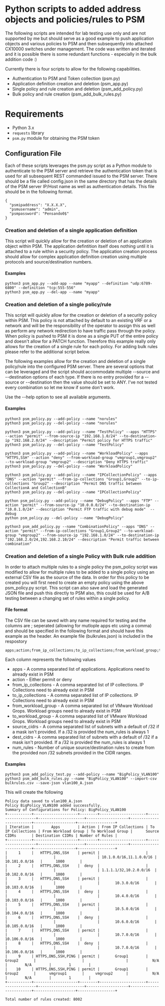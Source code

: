 # Python scripts to added address objects and policies/rules to PSM 

The following scripts are intended for lab testing use only and are not supported by me but should serve as a good example to push application objects and various policies to PSM and then subsequently into attached CX10000 switches under management. The code was written and iterated and it is possible there is some redundant functions - especially in the bulk addition code :) 

Currently there is four scripts to allow for the following capabilities. 

* Authentication to PSM and Token collection   (psm.py)
* Application definition creation and deletion (psm_app.py)
* Single policy and rule creation and deletion (psm_add_policy.py) 
* Bulk policy and rule creation                (psm_add_bulk_rules.py) 


# Requirements

* Python 3.x
* `requests` library
* `psm.py` module for obtaining the PSM token


##  Configuration File

Each of these scripts leverages the psm.py script as a Python module to authenticate to the PSM server and retrieve the authentication token that is used for all subsequent REST commanded issued to the PSM server. There should be a file called config.json in the same directory that has the details of the PSM server IP/Host name as well as authentication details. This file should be in the following format. 

```
{
  "psmipaddress": "X.X.X.X",
  "psmusername": "admin",
  "psmpassword": "Pensando0$"
}
```

### Creation and deletion of a single application definition 

This script will quickly allow for the creation or deletion of an application object within PSM. The application defintition itself does nothing until it is attached to a rule within a security policy. The application creation process should allow for complex application definition creation using multiple protocols and source/destination numbers. 

#### Examples 
```
python3 psm_app.py --add-app --name "myapp" --definition "udp:6789-6800" --definition "tcp:555-556"
python3 psm_app.py --del-app --name "myapp"
```

### Creation and deletion of a single policy/rule

This script will quickly allow for the creation or deletion of a security policy within PSM. This policy is not attached by default to an existing VRF or a network and will be the responsibility of the operator to assign this as well as perform any network redirection to have traffic pass through the policy. When policy is pushed to PSM it is done as a single PUT of the entire policy and doesn't allow for a PATCH function. Therefore this example really only allows for the creation of a single rule for each policy. For adding bulk rules please refer to the additional script below. 

The following examples allow for the creation and deletion of a single policy/rule into the configured PSM server. There are several options that can be leveraged and the script should accommodate multiple --source and --destination options of each type. If there is no entry provided for a --source or --destination then the value should be set to ANY. I've not tested every combination so let me know if some don't work. 

Use the --help option to see all available arguments. 

#### Examples
```
python3 psm_policy.py --add-policy --name "norules"
python3 psm_policy.py --del-policy --name "norules"

python3 psm_policy.py --add-policy --name "TestPolicy" --apps "HTTPS" --action "permit" --from-source-ip "192.168.1.0/24" --to-destination-ip "192.168.2.0/24" --description "Permit policy for HTTPS traffic"
python3 psm_policy.py --del-policy --name "TestPolicy"

python3 psm_policy.py --add-policy --name "WorkloadPolicy" --apps "HTTPS,SSH" --action "deny" --from-workload-group "vmgroup1,vmgroup2" --to-workload-group "vmgroup2" --description "Deny HTTPS traffic"
python3 psm_policy.py --del-policy --name "WorkloadPolicy" 

python3 psm_policy.py --add-policy --name "IPCollectionPolicy" --apps "DNS" --action "permit" --from-ip-collections "Group1,Group2" --to-ip-collections "Group2" --description "Permit DNS traffic between CollectionA and CollectionB"
python3 psm_policy.py --del-policy --name "IPCollectionPolicy"

python psm_policy.py --add-policy --name "DebugPolicy" --apps "FTP" --action "permit" --from-source-ip "10.0.0.0/24" --to-destination-ip "10.0.1.0/24" --description "Permit FTP traffic with debug mode"  --debug
python psm_policy.py --del-policy --name "DebugPolicy" 

python3 psm_add_policy.py --name "CombinationPolicy" --apps "DNS" --action "permit" --from-ip-collections "Group1,Group2" --to-workload-group "vmgroup2" --from-source-ip "192.168.1.0/24" --to-destination-ip "192.168.2.0/24,192.168.2.10/24" --description "Permit traffic between combination"
```

### Creation and deletion of a single Policy with Bulk rule addition

In order to attach multiple rules to a single policy the psm_policy script was modified to allow for multiple rules to be added to a single policy using an external CSV file as the source of the data. In order for this policy to be created you will first need to create an empty policy using the above psm_policy.py script. This script can also save and load the generated JSON file and push this directly to PSM also, this could be used for A/B testing between a changing set of rules within a single policy. 

#### File format 

The CSV file can be saved with any name required for testing and the columns are ; seperated (allowing for mutlople apps etc using a comma) and should be specified in the following format and should have this example as the header. An example file (bulkrules.json) is included in the respostory 

```
apps;action;from_ip_collections;to_ip_collections;from_workload_group;to_workload_group;source_cidrs;dest_cidrs;num_rules
```

Each column represents the following values 

* apps                  - A comma separated list of applications. Applications need to already exist in PSM 
* action                - Either permit or deny 
* from_ip_collections   - A comma separated list of IP collections. IP Collections need to already exist in PSM 
* to_ip_collections     - A comma separated list of IP collections. IP Collections need to already exist in PSM 
* from_workload_group   - A comma separated list of VMware Workload Grops. Workload groups need to already exist in PSM 
* to_workload_group     - A comma separated list of VMware Workload Grops. Workload groups need to already exist in PSM 
* source_cidrs          - A comma separated list of subnets with a default of /32 if a mask isn't provided. If a /32 is provided the num_rules is always 1 
* dest_cidrs            - A comma separated list of subnets with a default of /32 if a mask isn't provided. If a /32 is provided the num_rules is always 1
* num_rules             - Number of unique source/destination rules to create from the provided non /32 subnets provided in the CIDR ranges. 

#### Examples
```
python3 psm_add_policy_test.py --add-policy --name "BigPolicy_VLAN100"
python3 psm_add_bulk_rules.py --name "BigPolicy_VLAN100" --import-csv bulkrules.csv --save-json vlan100_A.json
```

This will create the following 

```
Policy data saved to vlan100_A.json
Policy BigPolicy_VLAN100 added successfully.
Summary of Configurations for Policy: BigPolicy_VLAN100
+-----------+--------------------+--------+---------------------+-------------------+---------------------+-------------------+-------------------------+-------------------+-----------------+
| Iteration |        Apps        | Action | From IP Collections | To IP Collections | From Workload Group | To Workload Group |      Source CIDRs       | Destination CIDRs | Number of Rules |
+-----------+--------------------+--------+---------------------+-------------------+---------------------+-------------------+-------------------------+-------------------+-----------------+
|     1     |   HTTPS,DNS,SSH    | permit |                     |                   |                     |                   | 10.1.0.0/16,11.1.0.0/16 |   10.101.0.0/16   |      1000       |
|     2     |   HTTPS,DNS,SSH    |  deny  |                     |                   |                     |                   | 1.1.1.1/32,10.2.0.0/16  |   10.102.0.0/16   |      1000       |
|     3     |   HTTPS,DNS,SSH    | permit |                     |                   |                     |                   |       10.3.0.0/16       |   10.103.0.0/16   |      1000       |
|     4     |   HTTPS,DNS,SSH    |  deny  |                     |                   |                     |                   |       10.4.0.0/16       |   10.103.0.0/16   |      1000       |
|     5     |   HTTPS,DNS,SSH    | permit |                     |                   |                     |                   |       10.5.0.0/16       |   10.104.0.0/16   |      1000       |
|     6     |   HTTPS,DNS,SSH    |  deny  |                     |                   |                     |                   |       10.6.0.0/16       |   10.105.0.0/16   |      1000       |
|     7     |   HTTPS,DNS,SSH    | permit |                     |                   |                     |                   |       10.7.0.0/16       |   10.106.0.0/16   |      1000       |
|     8     |   HTTPS,DNS,SSH    |  deny  |                     |                   |                     |                   |       10.7.0.0/16       |   10.106.0.0/16   |      1000       |
|     9     | HTTPS,DNS,SSH,PING | permit |       Group1        |      Group2       |                     |                   |           N/A           |        N/A        |        1        |
|    10     | HTTPS,DNS,SSH,PING | permit |       Group1        |      Group2       |      vmgroup1       |     vmgroup2      |           N/A           |        N/A        |        1        |
+-----------+--------------------+--------+---------------------+-------------------+---------------------+-------------------+-------------------------+-------------------+-----------------+

Total number of rules created: 8002
```